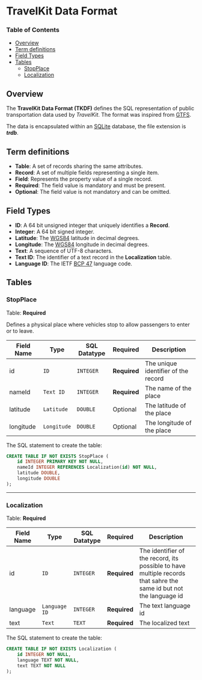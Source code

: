 # TravelKit Data Format

### Table of Contents
- [Overview](#overview)
- [Term definitions](#term-definitions)
- [Field Types](#field-types)
- [Tables](#tables)
    - [StopPlace](#stopplace)
    - [Localization](#localization)

## Overview
The **TravelKit Data Format (TKDF)** defines the SQL representation of public transportation data used by *TravelKit*. The format was inspired from [GTFS](https://developers.google.com/transit/gtfs). 

The data is encapsulated within an [SQLite](https://sqlite.org/about.html) database, the file extension is ***trdb***.

## Term definitions
* **Table**: A set of records sharing the same attributes.
* **Record**: A set of multiple fields representing a single item. 
* **Field**: Represents the property value of a single record.
* **Required**: The field value is mandatory and must be present.
* **Optional**: The field value is not mandatory and can be omitted.

## Field Types
* **ID**: A 64 bit unsigned integer that uniquely identifies a **Record**.
* **Integer**: A 64 bit signed integer.
* **Latitude**: The [WGS84](https://wikipedia.org/wiki/World_Geodetic_System) latitude in decimal degrees.
* **Longitude**: The [WGS84](https://wikipedia.org/wiki/World_Geodetic_System) longitude in decimal degrees.
* **Text**: A sequence of UTF-8 characters.
* **Text ID**: The identifier of a text record in the **Localization** table.
* **Language ID**: The IETF [BCP 47](http://www.rfc-editor.org/rfc/bcp/bcp47.txt) language code.

## Tables
### StopPlace
Table: **Required**

Defines a physical place where vehicles stop to allow passengers to enter or to leave.

| Field Name    | Type          | SQL Datatype      | Required | Description          |
|---------------|---------------|-------------------|----------|----------------------|
id | `ID` | `INTEGER` | **Required**| The unique identifier of the record
nameId | `Text ID` | `INTEGER` | **Required** | The name of the place
latitude | `Latitude` | `DOUBLE` | Optional | The latitude of the place
longitude | `Longitude` | `DOUBLE` | Optional | The longitude of the place

The SQL statement to create the table:
``` SQL
CREATE TABLE IF NOT EXISTS StopPlace (
    id INTEGER PRIMARY KEY NOT NULL,
    nameId INTEGER REFERENCES Localization(id) NOT NULL,
    latitude DOUBLE,
    longitude DOUBLE
);
```
---

### Localization
Table: **Required**

| Field Name    | Type          | SQL Datatype      | Required | Description          |
|---------------|---------------|-------------------|----------|----------------------|
id | `ID` | `INTEGER` | **Required** | The identifier of the record, its possible to have multiple records that sahre the same id but not the language id
language | `Language ID` | `INTEGER` | **Required**| The text language id
text | `Text` | `TEXT` | **Required** | The localized text

The SQL statement to create the table:
``` SQL
CREATE TABLE IF NOT EXISTS Localization (
    id INTEGER NOT NULL,
    language TEXT NOT NULL,
    text TEXT NOT NULL
);
```
